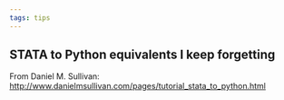 ```yaml
---
tags: tips
---
```


## STATA to Python equivalents I keep forgetting

From Daniel M. Sullivan: http://www.danielmsullivan.com/pages/tutorial_stata_to_python.html
